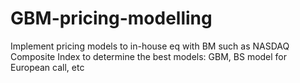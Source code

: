 # GBM-pricing-modelling
 Implement pricing models to in-house eq with BM such as NASDAQ Composite Index to determine the best models: GBM, BS model for European call, etc
